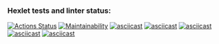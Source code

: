 ### Hexlet tests and linter status:
[![Actions Status](https://github.com/ithemask/python-project-49/workflows/hexlet-check/badge.svg)](https://github.com/ithemask/python-project-49/actions)
[![Maintainability](https://api.codeclimate.com/v1/badges/8bde0a254c3c59ad4006/maintainability)](https://codeclimate.com/github/ithemask/python-project-49/maintainability)
[![asciicast](https://asciinema.org/a/m6bbz67VoCjQQh71Qk2WKeX3L.svg)](https://asciinema.org/a/m6bbz67VoCjQQh71Qk2WKeX3L)
[![asciicast](https://asciinema.org/a/K0ZTrrkDQfZ2u18JGfIOT7VFd.svg)](https://asciinema.org/a/K0ZTrrkDQfZ2u18JGfIOT7VFd)
[![asciicast](https://asciinema.org/a/3j1C8elfSfzZfIajZmYnN9wc7.svg)](https://asciinema.org/a/3j1C8elfSfzZfIajZmYnN9wc7)
[![asciicast](https://asciinema.org/a/6gZjYn0QLhpzluN3isZwPZ5jP.svg)](https://asciinema.org/a/6gZjYn0QLhpzluN3isZwPZ5jP)
[![asciicast](https://asciinema.org/a/v7NzUuNL7gwDgIzlbavXQ3iPP.svg)](https://asciinema.org/a/v7NzUuNL7gwDgIzlbavXQ3iPP)

